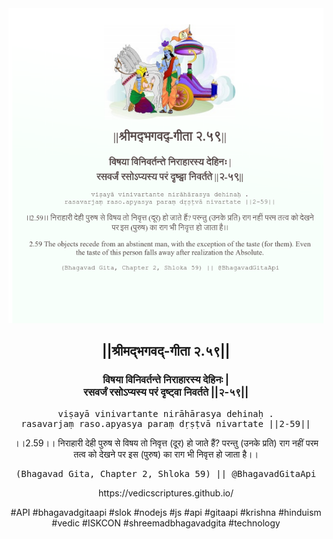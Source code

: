 <img src="../../asset/BG_2_59.png"/>
<center><h2>||श्रीमद्‍भगवद्‍-गीता २.५९||</h2>
<h3>विषया विनिवर्तन्ते निराहारस्य देहिनः |<br/>रसवर्जं रसोऽप्यस्य परं दृष्ट्वा निवर्तते ||२-५९||</h3>
<pre>viṣayā vinivartante nirāhārasya dehinaḥ .<br/>rasavarjaṃ raso.apyasya paraṃ dṛṣṭvā nivartate ||2-59||</pre>
<p>।।2.59।। निराहारी देही पुरुष से विषय तो निवृत्त (दूर) हो जाते हैं? परन्तु (उनके प्रति) राग नहीं  परम तत्व को देखने पर इस (पुरुष) का राग भी निवृत्त हो जाता है।।</p>
<pre>(Bhagavad Gita, Chapter 2, Shloka 59) || @BhagavadGitaApi</pre><p>https://vedicscriptures.github.io/</p><p>#API #bhagavadgitaapi #slok #nodejs #js #api #gitaapi #krishna #hinduism #vedic #ISKCON #shreemadbhagavadgita #technology</p></center>